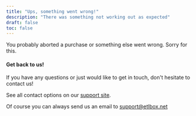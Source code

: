 ```yaml
---
title: "Ups, something went wrong!"
description: "There was something not working out as expected"
draft: false
toc: false
---
```


You probably aborted a purchase or something else went wrong. Sorry for this.

#### Get back to us!

If you have any questions or just would like to get in touch, don't hesitate to contact us!

See all contact options on our [support site](/support/options/).

Of course you can always send us an email to <a href="mailto:support%40etlbox&period;net">support&commat;etlbox&period;net</a>
